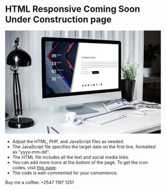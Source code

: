 # HTML Responsive Coming Soon Under Construction page

![mockup](mockup.jpg 'mockup')

- Adjust the HTML, PHP, and JavaScript files as needed.
- The JavaScript file specifies the target date on the first line, formatted as "yyyy-mm-dd".
- The HTML file includes all the text and social media links.
- You can add more icons at the bottom of the page. To get the icon codes, visit [this page](https://fontawesome.com/v5.15/icons?d=gallery&p=2).
- The code is well-commented for your convenience.

Buy me a coffee: +2547 1197 1251

